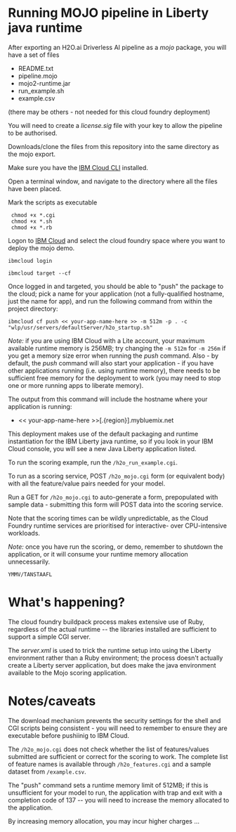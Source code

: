 # Running MOJO pipeline in Liberty java runtime

After exporting an H2O.ai Driverless AI pipeline as a _mojo_ package, you will have a set of files
+ README.txt
+ pipeline.mojo
+ mojo2-runtime.jar
+ run_example.sh
+ example.csv

(there may be others - not needed for this cloud foundry deployment)

You will need to create a _license.sig_ file with your key to allow the pipeline to be authorised.

Downloads/clone the files from this repository into the same directory as the mojo export.

Make sure you have the [IBM Cloud CLI](https://cloud.ibm.com/docs/cli?topic=cloud-cli-getting-started) installed.

Open a terminal window, and navigate to the directory where all the files have been placed.

Mark the scripts as executable
```
 chmod +x *.cgi
 chmod +x *.sh
 chmod +x *.rb
```

Logon to [IBM Cloud](https://cloud.ibm.com) and select the cloud foundry space where you want to deploy the mojo demo.
```
ibmcloud login

ibmcloud target --cf
```

Once logged in and targeted, you should be able to "push" the package to the cloud; pick a name for your application (not a fully-qualified hostname, just the name for app), and run the following command from within the project directory:
```
ibmcloud cf push << your-app-name-here >> -m 512m -p . -c "wlp/usr/servers/defaultServer/h2o_startup.sh"
```
*Note:* if you are using IBM Cloud with a Lite account, your maximum available runtime memory is 256MB; try changing the `-m 512m` for `-m 256m` if you get a memory size error when running the _push_ command. Also - by default, the _push_ command will also start your application - if you have other applications running (i.e.  using runtime memory), there needs to be sufficient free memory for the deployment to work (you may need to stop one or more running apps to liberate memory).

The output from this command will include the hostname where your application is running:

+ << your-app-name-here >>[.{region}].mybluemix.net

This deployment makes use of the default packaging and runtime instantiation for the IBM Liberty java runtime, so if you look in your IBM Cloud console, you will see a new Java Liberty application listed.

To run the scoring example, run the `/h2o_run_example.cgi`.

To run as a scoring service, POST `/h2o_mojo.cgi` form (or equivalent body) with all the feature/value pairs needed for your model.

Run a GET for `/h2o_mojo.cgi` to auto-generate a form, prepopulated with sample data - submitting this form will POST data into the scoring service.

Note that the scoring times can be wildly unpredictable, as the Cloud Foundry runtime services are prioritised for interactive- over CPU-intensive workloads.

*Note:* once you have run the scoring, or demo, remember to shutdown the application, or it will consume your runtime memory allocation unnecessarily.

`YMMV/TANSTAAFL`

# What's happening?

The cloud foundry buildpack process makes extensive use of Ruby, regardless of the actual runtime -- the libraries installed are sufficient to support a simple CGI server.

The _server.xml_ is used to trick the runtime setup into using the Liberty environment rather than a Ruby environment; the process doesn't actually create a Liberty server application, but does make the java environment available to the Mojo scoring application.

# Notes/caveats
The download mechanism prevents the security settings for the shell and CGI scripts being consistent - you will need to remember to ensure they are executable before pushiinig to IBM Cloud.

The `/h2o_mojo.cgi` does not check whether the list of features/values submitted are sufficient or correct for the scoring to work. 
The complete list of feature names is available through `/h2o_features.cgi` and a sample dataset from `/example.csv`.

The "push" command sets a runtime memory limit of 512MB; if this is unsufficient for your model to run, the application with trap and exit with a completion code of 137 -- you will need to increase the memory allocated to the application.

By increasing memory allocation, you may incur higher charges ...
